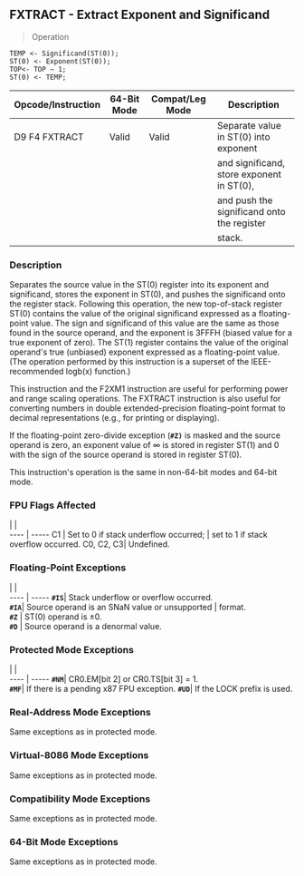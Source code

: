 ## FXTRACT - Extract Exponent and Significand

> Operation

``` slim
TEMP <- Significand(ST(0));
ST(0) <- Exponent(ST(0));
TOP<- TOP − 1;
ST(0) <- TEMP;

```

 Opcode/Instruction| 64-Bit Mode| Compat/Leg Mode| Description                               
 ---  | --- | --- | ---
 D9 F4 FXTRACT     | Valid      | Valid          | Separate value in ST(0) into exponent     
                   |            |                | and significand, store exponent in ST(0), 
                   |            |                | and push the significand onto the register
                   |            |                | stack.                                    

### Description
Separates the source value in the ST(0) register into its exponent and significand,
stores the exponent in ST(0), and pushes the significand onto the register stack.
Following this operation, the new top-of-stack register ST(0) contains the value
of the original significand expressed as a floating-point value. The sign and
significand of this value are the same as those found in the source operand,
and the exponent is 3FFFH (biased value for a true exponent of zero). The ST(1)
register contains the value of the original operand's true (unbiased) exponent
expressed as a floating-point value. (The operation performed by this instruction
is a superset of the IEEE-recommended logb(x) function.)

This instruction and the F2XM1 instruction are useful for performing power and
range scaling operations. The FXTRACT instruction is also useful for converting
numbers in double extended-precision floating-point format to decimal representations
(e.g., for printing or displaying).

If the floating-point zero-divide exception (**``#Z)``** is masked and the source operand
is zero, an exponent value of ∞ is stored in register ST(1) and 0 with the sign
of the source operand is stored in register ST(0).

This instruction's operation is the same in non-64-bit modes and 64-bit mode.



### FPU Flags Affected
   | |  
---- | -----
 C1        | Set to 0 if stack underflow occurred;
           | set to 1 if stack overflow occurred. 
 C0, C2, C3| Undefined.                           

### Floating-Point Exceptions
   | |  
---- | -----
 **``#IS``**| Stack underflow or overflow occurred.         
 **``#IA``**| Source operand is an SNaN value or unsupported
    | format.                                       
 **``#Z``** | ST(0) operand is ±0.                          
 **``#D``** | Source operand is a denormal value.           

### Protected Mode Exceptions
   | |  
---- | -----
 **``#NM``**| CR0.EM[bit 2] or CR0.TS[bit 3] = 1.     
 **``#MF``**| If there is a pending x87 FPU exception.
 **``#UD``**| If the LOCK prefix is used.             

### Real-Address Mode Exceptions
Same exceptions as in protected mode.


### Virtual-8086 Mode Exceptions
Same exceptions as in protected mode.


### Compatibility Mode Exceptions
Same exceptions as in protected mode.


### 64-Bit Mode Exceptions
Same exceptions as in protected mode.

